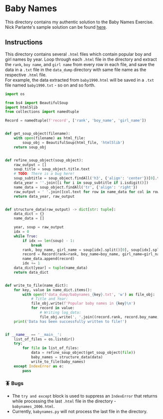 # Baby Names

This directory contains my authentic solution to the Baby Names Exercise. Nick Parlante's sample solution can be found [here](https://github.com/seraph776/GooglePythonClass/tree/main/solutions/babynames).



## Instructions

This directory contains several `.html` files which contain popular boy and girl names by year. Loop through each `.html`
file  in the directory and extract the `rank`, `boy name`, and `girl name` from every row in each file, 
and save the data in a `.txt` file in the `data_dump` directory with same file name as the respective `.html` file.  
For example, the data extracted from `baby1990.html` will be saved in a `.txt` file named `baby1990.txt` - so on and so forth.

```python
import os

from bs4 import BeautifulSoup
import html5lib
from collections import namedtuple

Record = namedtuple(f'record', ['rank', 'boy_name', 'girl_name'])


def get_soup_object(filename):
    with open(filename) as html_file:
        soup_obj = BeautifulSoup(html_file, 'html5lib')
    return soup_obj


def refine_soup_object(soup_object):
    raw_output = []
    soup_title = soup_object.title.text
    # TODO: There is a bug here!
    soup_subtitle = soup_object.findAll('h3', {'align': 'center'})[0].text
    data_year = ''.join([i for i in soup_subtitle if i.isdigit()])
    name_data = soup_object.findAll('tr', {'align': 'right'})
    raw_output = ' '.join([col.text for row in name_data for col in row]).split('\n')
    return data_year, raw_output


def structure_data(raw_output) -> dict[str: tuple]:
    data_dict = {}
    name_data = []

    year, soup = raw_output
    idx = 0
    while True:
        if idx == len(soup) - 1:
            break
        rank, boy_name, girl_name = soup[idx].split()[0], soup[idx].split()[1], soup[idx].split()[2]
        record = Record(rank=rank, boy_name=boy_name, girl_name=girl_name)
        name_data.append(record)
        idx += 1
    data_dict[year] = tuple(name_data)
    return data_dict


def write_to_file(name_dict):
    for key, value in name_dict.items():
        with open(f'data_dump/babynames_{key}.txt', 'w') as file_obj:
            # Title and Year:
            file_obj.write(f'Popular baby names in {key}\n')
            for record in value:
                # Writing log_data:
                file_obj.write(', '.join((record.rank, record.boy_name, record.girl_name)) + '\n')
    print('Data has been successfully written to file!')


if __name__ == '__main__':
    list_of_files = os.listdir()
    try:
        for file in list_of_files:
            data = refine_soup_object(get_soup_object(file))
            baby_names = structure_data(data)
            write_to_file(baby_names)
    except IndexError as e:
        pass
```

### 🪳 Bugs

- The `try and except` block is used to suppress an `IndexError` that returns while processing the last `.html` file in the directory - `babynames_2006.html`. 
- Currently, `babynames.py` will not process the last file in the directory.  

